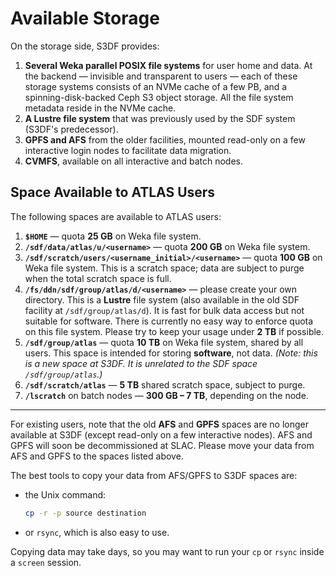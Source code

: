 # Available Storage

On the storage side, S3DF provides:

1. **Several Weka parallel POSIX file systems** for user home and data. At the
   backend — invisible and transparent to users — each of these storage systems
   consists of an NVMe cache of a few PB, and a spinning-disk-backed Ceph S3
   object storage. All the file system metadata reside in the NVMe cache.
2. **A Lustre file system** that was previously used by the SDF system (S3DF's
   predecessor).
3. **GPFS and AFS** from the older facilities, mounted read-only on a few
   interactive login nodes to facilitate data migration.
4. **CVMFS**, available on all interactive and batch nodes.

## Space Available to ATLAS Users

The following spaces are available to ATLAS users:

1. **`$HOME`** — quota **25 GB** on Weka file system.
2. **`/sdf/data/atlas/u/<username>`** — quota **200 GB** on Weka file system.
3. **`/sdf/scratch/users/<username_initial>/<username>`** — quota **100 GB** on
   Weka file system. This is a scratch space; data are subject to purge when the
   total scratch space is full.
4. **`/fs/ddn/sdf/group/atlas/d/<username>`** — please create your own
   directory. This is a **Lustre** file system (also available in the old SDF
   facility at `/sdf/group/atlas/d`). It is fast for bulk data access but not
   suitable for software. There is currently no easy way to enforce quota on
   this file system. Please try to keep your usage under **2 TB** if possible.
5. **`/sdf/group/atlas`** — quota **10 TB** on Weka file system, shared by all
   users. This space is intended for storing **software**, not data. _(Note:
   this is a new space at S3DF. It is unrelated to the SDF space
   `/sdf/group/atlas`.)_
6. **`/sdf/scratch/atlas`** — **5 TB** shared scratch space, subject to purge.
7. **`/lscratch`** on batch nodes — **300 GB – 7 TB**, depending on the node.

---

For existing users, note that the old **AFS** and **GPFS** spaces are no longer
available at S3DF (except read-only on a few interactive nodes). AFS and GPFS
will soon be decommissioned at SLAC. Please move your data from AFS and GPFS to
the spaces listed above.

The best tools to copy your data from AFS/GPFS to S3DF spaces are:

- the Unix command:

    ```bash
    cp -r -p source destination
    ```

- or `rsync`, which is also easy to use.

Copying data may take days, so you may want to run your `cp` or `rsync` inside a
`screen` session.
